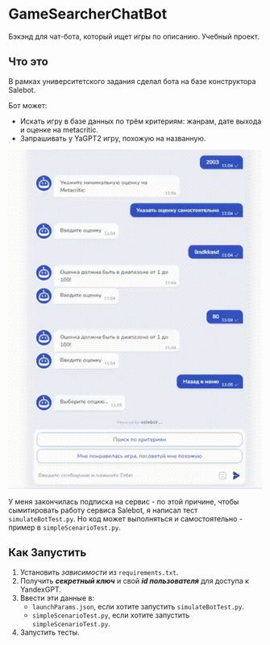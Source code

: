 # GameSearcherChatBot
Бэкэнд для чат-бота, который ищет игры по описанию. Учебный проект. 
## Что это

В рамках университетского задания сделал бота на базе конструктора Salebot.

Бот может:
- Искать игру в базе данных по трём критериям: жанрам, дате выхода и оценке на metacritic.
- Запрашивать у YaGPT2 игру, похожую на названную.

![Gif Demo](https://github.com/Corvuvr/GameSearcherChatBot/blob/main/Files/demo.gif)

У меня закончилась подписка на сервис - по этой причине, 
чтобы сымитировать работу сервиса Salebot, я написал тест `simulateBotTest.py`.
Но код может выполняться и самостоятельно - пример в `simpleScenarioTest.py`.

## Как Запустить

1. Установить _зависимости_ из `requirements.txt`.
2. Получить ___секретный ключ___ и свой ___id пользователя___ для доступа к YandexGPT.
3. Ввести эти данные в:
	- `launchParams.json`, если хотите запустить `simulateBotTest.py`.
	- `simpleScenarioTest.py`, если хотите запустить `simpleScenarioTest.py`.
1. Запустить тесты.
